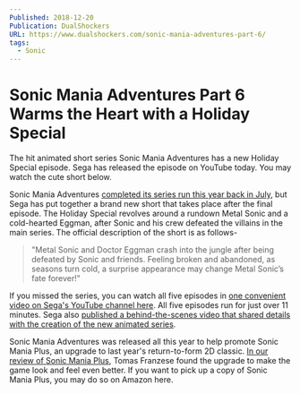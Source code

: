 ```yaml
---
Published: 2018-12-20
Publication: DualShockers
URL: https://www.dualshockers.com/sonic-mania-adventures-part-6/
tags:
  - Sonic
---
```

# Sonic Mania Adventures Part 6 Warms the Heart with a Holiday Special

The hit animated short series Sonic Mania Adventures has a new Holiday Special episode. Sega has released the episode on YouTube today. You may watch the cute short below.

Sonic Mania Adventures [completed its series run this year back in July](https://www.dualshockers.com/final-episode-sonic-mania-adventures-now-available-watch/), but Sega has put together a brand new short that takes place after the final episode. The Holiday Special revolves around a rundown Metal Sonic and a cold-hearted Eggman, after Sonic and his crew defeated the villains in the main series. The official description of the short is as follows-

> "Metal Sonic and Doctor Eggman crash into the jungle after being defeated by Sonic and friends. Feeling broken and abandoned, as seasons turn cold, a surprise appearance may change Metal Sonic’s fate forever!"

If you missed the series, you can watch all five episodes in [one convenient video on Sega's YouTube channel here](https://www.youtube.com/watch?v=LYvO8eaWJNc&feature=youtu.be). All five episodes run for just over 11 minutes. Sega also [published a behind-the-scenes video that shared details with the creation of the new animated series](https://www.dualshockers.com/learn-production-sonic-mania-adventures-new-video/).

Sonic Mania Adventures was released all this year to help promote Sonic Mania Plus, an upgrade to last year's return-to-form 2D classic. [In our review of Sonic Mania Plus](https://www.dualshockers.com/sonic-mania-plus-review-switch-ps4-xb1/), Tomas Franzese found the upgrade to make the game look and feel even better. If you want to pick up a copy of Sonic Mania Plus, you may do so on Amazon here.